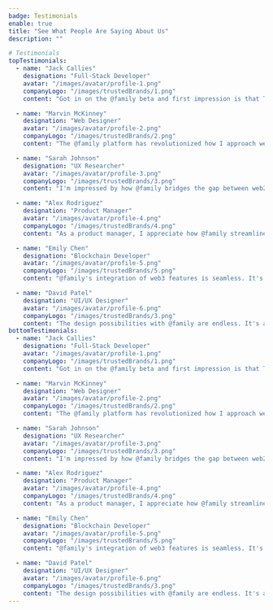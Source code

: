 ```yaml
---
badge: Testimonials
enable: true
title: "See What People Are Saying About Us"
description: ""

# Testimonials
topTestimonials:
  - name: "Jack Callies"
    designation: "Full-Stack Developer"
    avatar: "/images/avatar/profile-1.png"
    companyLogo: "/images/trustedBrands/1.png"
    content: "Got in on the @family beta and first impression is that THIS is the web2 delightful UI/UX that web3 has been missing."

  - name: "Marvin McKinney"
    designation: "Web Designer"
    avatar: "/images/avatar/profile-2.png"
    companyLogo: "/images/trustedBrands/2.png"
    content: "The @family platform has revolutionized how I approach web3 projects. It's intuitive, powerful, and a game-changer for designers."

  - name: "Sarah Johnson"
    designation: "UX Researcher"
    avatar: "/images/avatar/profile-3.png"
    companyLogo: "/images/trustedBrands/3.png"
    content: "I'm impressed by how @family bridges the gap between web2 and web3. It's making blockchain technology accessible to a wider audience."

  - name: "Alex Rodriguez"
    designation: "Product Manager"
    avatar: "/images/avatar/profile-4.png"
    companyLogo: "/images/trustedBrands/4.png"
    content: "As a product manager, I appreciate how @family streamlines our workflow. It's a robust tool that enhances team collaboration in the web3 space."

  - name: "Emily Chen"
    designation: "Blockchain Developer"
    avatar: "/images/avatar/profile-5.png"
    companyLogo: "/images/trustedBrands/5.png"
    content: "@family's integration of web3 features is seamless. It's enabling us to build decentralized applications with the ease of traditional web development."

  - name: "David Patel"
    designation: "UI/UX Designer"
    avatar: "/images/avatar/profile-6.png"
    companyLogo: "/images/trustedBrands/3.png"
    content: "The design possibilities with @family are endless. It's allowing me to create beautiful, functional interfaces for web3 projects without compromising on user experience."
bottomTestimonials:
  - name: "Jack Callies"
    designation: "Full-Stack Developer"
    avatar: "/images/avatar/profile-1.png"
    companyLogo: "/images/trustedBrands/1.png"
    content: "Got in on the @family beta and first impression is that THIS is the web2 delightful UI/UX that web3 has been missing."

  - name: "Marvin McKinney"
    designation: "Web Designer"
    avatar: "/images/avatar/profile-2.png"
    companyLogo: "/images/trustedBrands/2.png"
    content: "The @family platform has revolutionized how I approach web3 projects. It's intuitive, powerful, and a game-changer for designers."

  - name: "Sarah Johnson"
    designation: "UX Researcher"
    avatar: "/images/avatar/profile-3.png"
    companyLogo: "/images/trustedBrands/3.png"
    content: "I'm impressed by how @family bridges the gap between web2 and web3. It's making blockchain technology accessible to a wider audience."

  - name: "Alex Rodriguez"
    designation: "Product Manager"
    avatar: "/images/avatar/profile-4.png"
    companyLogo: "/images/trustedBrands/4.png"
    content: "As a product manager, I appreciate how @family streamlines our workflow. It's a robust tool that enhances team collaboration in the web3 space."

  - name: "Emily Chen"
    designation: "Blockchain Developer"
    avatar: "/images/avatar/profile-5.png"
    companyLogo: "/images/trustedBrands/5.png"
    content: "@family's integration of web3 features is seamless. It's enabling us to build decentralized applications with the ease of traditional web development."

  - name: "David Patel"
    designation: "UI/UX Designer"
    avatar: "/images/avatar/profile-6.png"
    companyLogo: "/images/trustedBrands/3.png"
    content: "The design possibilities with @family are endless. It's allowing me to create beautiful, functional interfaces for web3 projects without compromising on user experience."
---
```

